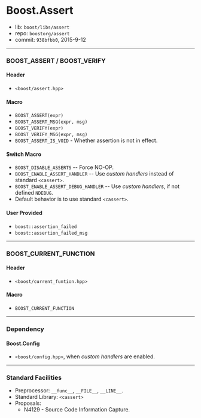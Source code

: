# Boost.Assert

* lib: `boost/libs/assert`
* repo: `boostorg/assert`
* commit: `938bfbb0`, 2015-9-12

------
### BOOST_ASSERT / BOOST_VERIFY

#### Header

* `<boost/assert.hpp>`

#### Macro

* `BOOST_ASSERT(expr)`
* `BOOST_ASSERT_MSG(expr, msg)`
* `BOOST_VERIFY(expr)`
* `BOOST_VERIFY_MSG(expr, msg)`
* `BOOST_ASSERT_IS_VOID` - Whether assertion is not in effect.

#### Switch Macro

* `BOOST_DISABLE_ASSERTS` -- Force NO-OP.
* `BOOST_ENABLE_ASSERT_HANDLER` -- Use _custom handlers_ instead of standard `<cassert>`.
* `BOOST_ENABLE_ASSERT_DEBUG_HANDLER` -- Use _custom handlers_, if not defined `NDEBUG`.
* Default behavior is to use standard `<cassert>`.

#### User Provided

* `boost::assertion_failed`
* `boost::assertion_failed_msg`

------
### BOOST_CURRENT_FUNCTION

#### Header

* `<boost/current_funtion.hpp>`

#### Macro

* `BOOST_CURRENT_FUNCTION`

------
### Dependency

#### Boost.Config

* `<boost/config.hpp>`, when _custom handlers_ are enabled.

------
### Standard Facilities

* Preprocessor: `__func__`, `__FILE__`, `__LINE__`.
* Standard Library: `<cassert>`
* Proposals:
  * N4129 - Source Code Information Capture.
